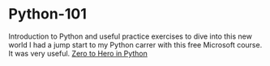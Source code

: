 # Python-101
Introduction to Python and useful practice exercises to dive into this new world
I had a jump start to my Python carrer with this free Microsoft course. It was very useful. [Zero to Hero in Python](youtube.com/watch?v=gvvXJ2dWEuo) 
